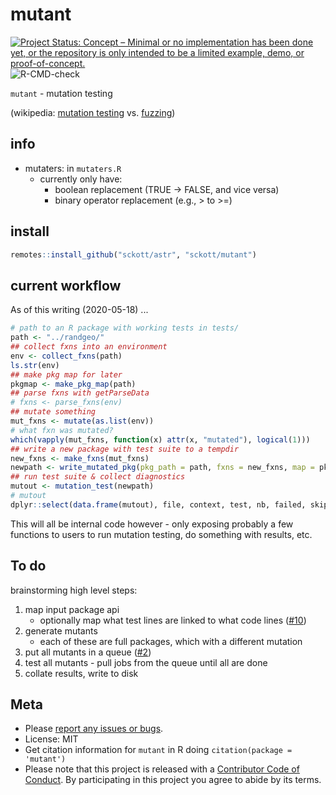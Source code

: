 mutant
======



[![Project Status: Concept – Minimal or no implementation has been done yet, or the repository is only intended to be a limited example, demo, or proof-of-concept.](https://www.repostatus.org/badges/latest/concept.svg)](https://www.repostatus.org/#concept)
![R-CMD-check](https://github.com/sckott/mutant/workflows/R-CMD-check/badge.svg)

`mutant` - mutation testing

(wikipedia: [mutation testing](https://en.wikipedia.org/wiki/Mutation_testing) vs. [fuzzing](https://en.wikipedia.org/wiki/Fuzzing))

## info

- mutaters: in `mutaters.R`
  - currently only have: 
    - boolean replacement (TRUE -> FALSE, and vice versa)
    - binary operator replacement (e.g., > to >=)

## install


```r
remotes::install_github("sckott/astr", "sckott/mutant")
```

## current workflow

As of this writing (2020-05-18) ...


```r
# path to an R package with working tests in tests/
path <- "../randgeo/" 
## collect fxns into an environment
env <- collect_fxns(path)
ls.str(env)
## make pkg map for later
pkgmap <- make_pkg_map(path)
## parse fxns with getParseData
# fxns <- parse_fxns(env)
## mutate something
mut_fxns <- mutate(as.list(env))
# what fxn was mutated?
which(vapply(mut_fxns, function(x) attr(x, "mutated"), logical(1)))
## write a new package with test suite to a tempdir
new_fxns <- make_fxns(mut_fxns)
newpath <- write_mutated_pkg(pkg_path = path, fxns = new_fxns, map = pkgmap)
## run test suite & collect diagnostics
mutout <- mutation_test(newpath)
# mutout
dplyr::select(data.frame(mutout), file, context, test, nb, failed, skipped, error, warning, passed)
```

This will all be internal code however - only exposing probably a few functions to users to 
run mutation testing, do something with results, etc.

## To do

brainstorming high level steps:

1. map input package api
    - optionally map what test lines are linked to what code lines ([#10](https://github.com/sckott/mutant/issues/10))
2. generate mutants
    - each of these are full packages, which with a different mutation
3. put all mutants in a queue ([#2](https://github.com/sckott/mutant/issues/2))
4. test all mutants - pull jobs from the queue until all are done
5. collate results, write to disk

## Meta

* Please [report any issues or bugs](https://github.com/sckott/mutant/issues).
* License: MIT
* Get citation information for `mutant` in R doing `citation(package = 'mutant')`
* Please note that this project is released with a [Contributor Code of Conduct][coc]. By participating in this project you agree to abide by its terms.

[coc]: https://github.com/sckott/mutant/blob/master/CODE_OF_CONDUCT.md
